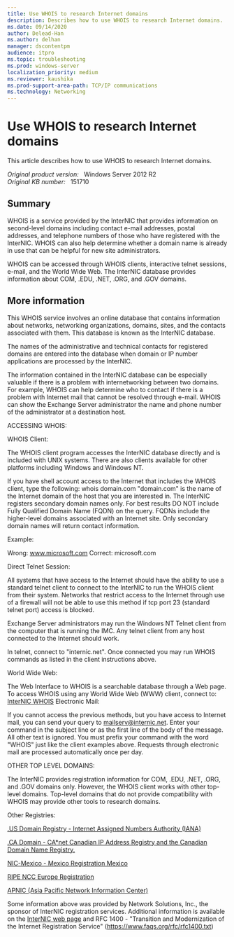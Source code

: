 ```yaml
---
title: Use WHOIS to research Internet domains
description: Describes how to use WHOIS to research Internet domains.
ms.date: 09/14/2020
author: Delead-Han
ms.author: delhan
manager: dscontentpm
audience: itpro
ms.topic: troubleshooting
ms.prod: windows-server
localization_priority: medium
ms.reviewer: kaushika
ms.prod-support-area-path: TCP/IP communications
ms.technology: Networking
---
```

# Use WHOIS to research Internet domains

This article describes how to use WHOIS to research Internet domains.

_Original product version:_ &nbsp; Windows Server 2012 R2  
_Original KB number:_ &nbsp; 151710

## Summary

WHOIS is a service provided by the InterNIC that provides information on second-level domains including contact e-mail addresses, postal addresses, and telephone numbers of those who have registered with the InterNIC. WHOIS can also help determine whether a domain name is already in use that can be helpful for new site administrators.

WHOIS can be accessed through WHOIS clients, interactive telnet sessions, e-mail, and the World Wide Web. The InterNIC database provides information about COM, .EDU, .NET, .ORG, and .GOV domains.

## More information

This WHOIS service involves an online database that contains information about networks, networking organizations, domains, sites, and the contacts associated with them. This database is known as the InterNIC database.

The names of the administrative and technical contacts for registered domains are entered into the database when domain or IP number applications are processed by the InterNIC.

The information contained in the InterNIC database can be especially valuable if there is a problem with internetworking between two domains. For example, WHOIS can help determine who to contact if there is a problem with Internet mail that cannot be resolved through e-mail. WHOIS can show the Exchange Server administrator the name and phone number of the administrator at a destination host.

ACCESSING WHOIS:

WHOIS Client:

The WHOIS client program accesses the InterNIC database directly and is included with UNIX systems. There are also clients available for other platforms including Windows and Windows NT.

If you have shell account access to the Internet that includes the WHOIS client, type the following: whois domain.com 
"domain.com" is the name of the Internet domain of the host that you are interested in. The InterNIC registers secondary domain names only. For best results DO NOT include Fully Qualified Domain Name (FQDN) on the query. FQDNs include the higher-level domains associated with an Internet site. Only secondary domain names will return contact information.

Example:

Wrong: www.microsoft.com
Correct: microsoft.com

Direct Telnet Session:

All systems that have access to the Internet should have the ability to use a standard telnet client to connect to the InterNIC to run the WHOIS client from their system. Networks that restrict access to the Internet through use of a firewall will not be able to use this method if tcp port 23 (standard telnet port) access is blocked.

Exchange Server administrators may run the Windows NT Telnet client from the computer that is running the IMC. Any telnet client from any host connected to the Internet should work.

In telnet, connect to "internic.net". Once connected you may run WHOIS commands as listed in the client instructions above.

World Wide Web:

The Web Interface to WHOIS is a searchable database through a Web page. To access WHOIS using any World Wide Web (WWW) client, connect to:
 [InterNIC WHOIS](https://www.internic.net/whois.html) Electronic Mail:

If you cannot access the previous methods, but you have access to Internet mail, you can send your query to mailserv@internic.net. Enter your command in the subject line or as the first line of the body of the message. All other text is ignored. You must prefix your command with the word "WHOIS" just like the client examples above. Requests through electronic mail are processed automatically once per day.

OTHER TOP LEVEL DOMAINS:

The InterNIC provides registration information for COM, .EDU, .NET, .ORG, and .GOV domains only. However, the WHOIS client works with other top-level domains. Top-level domains that do not provide compatibility with WHOIS may provide other tools to research domains.

Other Registries:

[.US Domain Registry - Internet Assigned Numbers Authority (IANA)](https://www.iana.org/numbers.htm)

[.CA Domain - CA*net Canadian IP Address Registry and the Canadian Domain Name Registry.](https://www.cadns.ca/) 

[NIC-Mexico - Mexico Registration Mexico](https://www.nic.mx/) 

[RIPE NCC Europe Registration](https://www.ripe.net/) 

[APNIC (Asia Pacific Network Information Center)](https://www.apnic.net/) 

Some information above was provided by Network Solutions, Inc., the sponsor of InterNIC registration services. Additional information is available on the [InterNIC web page](https://www.internic.net) and RFC 1400 - "Transition and Modernization of the Internet Registration Service" (https://www.faqs.org/rfc/rfc1400.txt)
